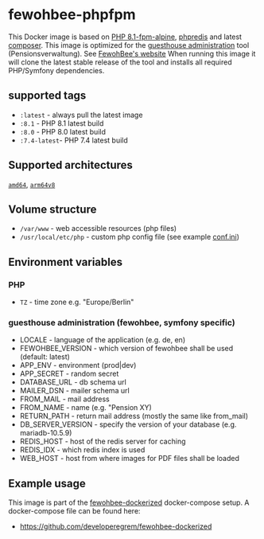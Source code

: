 

# fewohbee-phpfpm

This Docker image is based on [PHP 8.1-fpm-alpine](https://hub.docker.com/_/php/), [phpredis](https://github.com/phpredis/phpredis) and latest [composer](https://hub.docker.com/_/composer).
This image is optimized for the [guesthouse administration](https://github.com/developeregrem/fewohbee) tool (Pensionsverwaltung). See [FewohBee's website](https://www.fewohbee.de)
When running this image it will clone the latest stable release of the tool and installs all required PHP/Symfony dependencies.

## supported tags
 - `:latest` - always pull the latest image
 - `:8.1` - PHP 8.1 latest build
 - `:8.0` - PHP 8.0 latest build
 - `:7.4-latest`- PHP 7.4 latest build

## Supported architectures  
[`amd64`](https://hub.docker.com/r/amd64/php/), [`arm64v8`](https://hub.docker.com/r/arm64v8/php/)
		
## Volume structure

 - `/var/www` - web accessible resources (php files)
 - `/usr/local/etc/php` - custom php config file (see example [conf.ini](https://github.com/developeregrem/fewohbee-dockerized/blob/master/conf/php/conf.ini))

## Environment variables

### PHP
 - `TZ` - time zone e.g. "Europe/Berlin"

### guesthouse administration (fewohbee, symfony specific)

- LOCALE - language of the application (e.g. de, en)
- FEWOHBEE_VERSION - which version of fewohbee shall be used (default: latest)
- APP_ENV - environment (prod|dev)
- APP_SECRET - random secret
- DATABASE_URL - db schema url
- MAILER_DSN - mailer schema url
- FROM_MAIL - mail address
- FROM_NAME - name (e.g. "Pension XY)
- RETURN_PATH - return mail address (mostly the same like from_mail)
- DB_SERVER_VERSION - specify the version of your database (e.g. mariadb-10.5.9)
- REDIS_HOST - host of the redis server for caching
- REDIS_IDX - which redis index is used
- WEB_HOST - host from where images for PDF files shall be loaded
 
## Example usage

This image is part of the [fewohbee-dockerized](https://github.com/developeregrem/fewohbee-dockerized) docker-compose setup. A docker-compose file can be found here:

- https://github.com/developeregrem/fewohbee-dockerized
